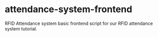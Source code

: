 # attendance-system-frontend
RFID Attendance system basic frontend script for our RFID attendance system tutorial.
